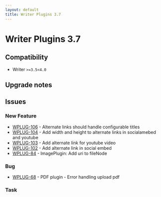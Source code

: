 ```yaml
---
layout: default
title: Writer Plugins 3.7
---
```

<div class="jumbotron">
    <h1>Writer Plugins 3.7</h1>    
    <h2>Compatibility</h2>
    <ul>
        <li>Writer <code>&gt;=3.5</code><code>&lt;4.0</code></li>
    </ul>
</div>




## Upgrade notes  
                     



## Issues  


### New Feature 

 * [WPLUG-106](https://jira.infomaker.se/browse/WPLUG-106) - Alternate links should handle configurable titles 
 * [WPLUG-104](https://jira.infomaker.se/browse/WPLUG-104) - Add width and height to alternate links in socialamebed and youtube 
 * [WPLUG-103](https://jira.infomaker.se/browse/WPLUG-103) - Add alternate link for youtube video 
 * [WPLUG-102](https://jira.infomaker.se/browse/WPLUG-102) - Add alternate link in social embed 
 * [WPLUG-84](https://jira.infomaker.se/browse/WPLUG-84) - ImagePlugin: Add uri to fileNode 


### Bug 

 * [WPLUG-68](https://jira.infomaker.se/browse/WPLUG-68) - PDF plugin - Error handling upload pdf 


### Task 


